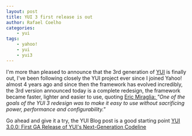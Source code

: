 ```yaml
--- 
layout: post
title: YUI 3 first release is out
author: Rafael Coelho
categories:
    - yui
tags:
    - yahoo!
    - yui
    - yui3
---
```

I'm more than pleased to announce that the 3rd generation of [YUI][1] is finally out, I've been following closely the YUI project ever since I joined Yahoo! almost 4 years ago and since then the framework has evolved incredibly, the 3rd version announced today is a complete redesign, the framework became faster, lighter and easier to use, quoting [Eric Miraglia: ][2] *"One of the goals of the YUI 3 redesign was to make it easy to use without sacrificing power, performance and configurability."*

Go ahead and give it a try, the YUI Blog post is a good starting point [YUI 3.0.0: First GA Release of YUI's Next-Generation Codeline][2]

 [1]: http://developer.yahoo.com/yui/3/
 [2]: http://www.yuiblog.com/blog/2009/09/29/yui-3-0-0/
